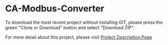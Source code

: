 # CA-Modbus-Converter

To download the most recent project without installing GIT, please press the green "Clone or Download" button and select "Download ZIP".

For more detail about this project, please visit <a href="http://tibbo.com/programmable/applications/network/modbus.html" target="_blank">Project Description Page</a>
